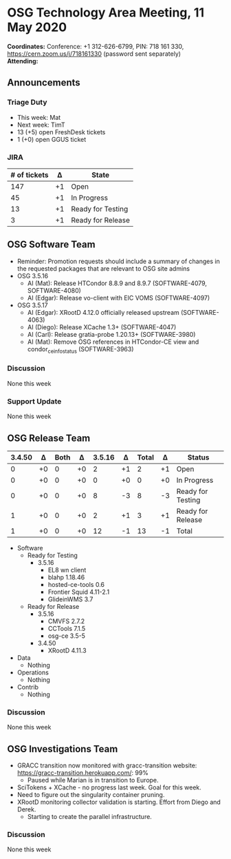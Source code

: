 # OSG Technology Area Meeting, 11 May 2020

**Coordinates:** Conference: +1 312-626-6799, PIN: 718 161 330, <https://cern.zoom.us/j/718161330> (password sent separately)  
**Attending:**   


## Announcements


### Triage Duty

-   This week: Mat
-   Next week: TimT
-   13 (+5) open FreshDesk tickets
-   1 (+0) open GGUS ticket


### JIRA

| # of tickets | &Delta; | State             |
|------------ |------- |----------------- |
| 147          | +1      | Open              |
| 45           | +1      | In Progress       |
| 13           | +1      | Ready for Testing |
| 3            | +1      | Ready for Release |


## OSG Software Team

-   Reminder: Promotion requests should include a summary of changes in the requested packages that are relevant to OSG site admins
-   OSG 3.5.16  
    -   AI (Mat): Release HTCondor 8.8.9 and 8.9.7 (SOFTWARE-4079, SOFTWARE-4080)
    -   AI (Edgar): Release vo-client with EIC VOMS (SOFTWARE-4097)
-   OSG 3.5.17  
    -   AI (Edgar): XRootD 4.12.0 officially released upstream (SOFTWARE-4063)
    -   AI (Diego): Release XCache 1.3+ (SOFTWARE-4047)
    -   AI (Carl): Release gratia-probe 1.20.13+ (SOFTWARE-3980)
    -   AI (Mat): Remove OSG references in HTCondor-CE view and condor<sub>ce</sub><sub>info</sub><sub>status</sub> (SOFTWARE-3963)


### Discussion

None this week  


### Support Update

None this week  


## OSG Release Team

| 3.4.50 | &Delta; | Both | &Delta; | 3.5.16 | &Delta; | Total | &Delta; | Status            |
| ------ | ------- | ---- | ------- | ------ | ------- | ----- | ------- | ----------------- |
| 0      | +0      | 0    | +0      | 2      | +1      | 2     | +1      | Open              |
| 0      | +0      | 0    | +0      | 0      | +0      | 0     | +0      | In Progress       |
| 0      | +0      | 0    | +0      | 8      | -3      | 8     | -3      | Ready for Testing |
| 1      | +0      | 0    | +0      | 2      | +1      | 3     | +1      | Ready for Release |
| 1      | +0      | 0    | +0      | 12     | -1      | 13    | -1     | Total             |

-   Software  
    -   Ready for Testing  
        -   3.5.16  
            -   EL8 wn client
            -   blahp 1.18.46
            -   hosted-ce-tools 0.6
            -   Frontier Squid 4.11-2.1
            -   GlideinWMS 3.7
    -   Ready for Release  
        -   3.5.16  
            -   CMVFS 2.7.2
            -   CCTools 7.1.5
            -   osg-ce 3.5-5
        -   3.4.50  
            -   XRootD 4.11.3
-   Data  
    -   Nothing
-   Operations  
    -   Nothing
-   Contrib  
    -   Nothing


### Discussion

None this week  


## OSG Investigations Team

-   GRACC transition now monitored with gracc-transition website: <https://gracc-transition.herokuapp.com/>: 99%  
    -   Paused while Marian is in transition to Europe.
-   SciTokens + XCache - no progress last week.  Goal for this week.
-   Need to figure out the singularity container pruning.
-   XRootD monitoring collector validation is starting.  Effort from Diego and Derek.  
    -   Starting to create the parallel infrastructure.


### Discussion

None this week
